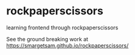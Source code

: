 # rockpaperscissors
learning frontend through rockpaperscissors

See the ground breaking work at https://smargetsam.github.io/rockpaperscissors/
